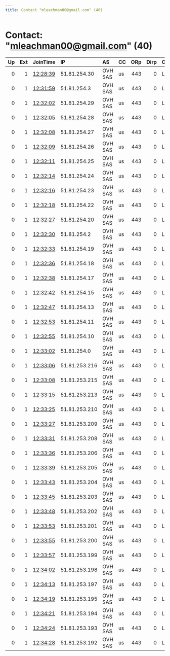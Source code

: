 ```yaml
---
title: Contact "mleachman00@gmail.com" (40)
---
```


# Contact: "mleachman00@gmail.com" (40)

|   Up |   Ext | JoinTime                                                                                            | IP            | AS      | CC   |   ORp |   Dirp | OS    | Version   | Nickname   |   eFamMembers |
|-----:|------:|:----------------------------------------------------------------------------------------------------|:--------------|:--------|:-----|------:|-------:|:------|:----------|:-----------|--------------:|
|    0 |     1 | [12:28:39](https://metrics.torproject.org/rs.html#details/3CDFFB77E8EB84E44E425E0273C1A26022AFE71A) | 51.81.254.30  | OVH SAS | us   |   443 |      0 | Linux | 0.4.2.6   | Unnamed    |             1 |
|    0 |     1 | [12:31:59](https://metrics.torproject.org/rs.html#details/7B84E66770185265F2876C0D349CEC98E3D2A723) | 51.81.254.3   | OVH SAS | us   |   443 |      0 | Linux | 0.4.2.6   | Unnamed    |             1 |
|    0 |     1 | [12:32:02](https://metrics.torproject.org/rs.html#details/B54D34336D53CE1302C9389A3D2908A2C7ABC634) | 51.81.254.29  | OVH SAS | us   |   443 |      0 | Linux | 0.4.2.6   | Unnamed    |             1 |
|    0 |     1 | [12:32:05](https://metrics.torproject.org/rs.html#details/F8DAA62C112B2AC7F3CEF020F44791EB43F4B79F) | 51.81.254.28  | OVH SAS | us   |   443 |      0 | Linux | 0.4.2.6   | Unnamed    |             1 |
|    0 |     1 | [12:32:08](https://metrics.torproject.org/rs.html#details/28F9A4B80CD45A1F3680BBBABA78572C6B976549) | 51.81.254.27  | OVH SAS | us   |   443 |      0 | Linux | 0.4.2.6   | Unnamed    |             1 |
|    0 |     1 | [12:32:09](https://metrics.torproject.org/rs.html#details/D38E6A02605822AC700AD08F0551093ABED50B68) | 51.81.254.26  | OVH SAS | us   |   443 |      0 | Linux | 0.4.2.6   | Unnamed    |             1 |
|    0 |     1 | [12:32:11](https://metrics.torproject.org/rs.html#details/8E144D9055CEF1355CD222AB94C4BF5331CD775F) | 51.81.254.25  | OVH SAS | us   |   443 |      0 | Linux | 0.4.2.6   | Unnamed    |             1 |
|    0 |     1 | [12:32:14](https://metrics.torproject.org/rs.html#details/0A8BB4A276BB0B101337149080FB50B02E638533) | 51.81.254.24  | OVH SAS | us   |   443 |      0 | Linux | 0.4.2.6   | Unnamed    |             1 |
|    0 |     1 | [12:32:16](https://metrics.torproject.org/rs.html#details/7100741ECF219CB74ACE19F1DEFA8E9A8B442AFA) | 51.81.254.23  | OVH SAS | us   |   443 |      0 | Linux | 0.4.2.6   | Unnamed    |             1 |
|    0 |     1 | [12:32:18](https://metrics.torproject.org/rs.html#details/27637D524E96E2B96B91884958EC4777B371BCC4) | 51.81.254.22  | OVH SAS | us   |   443 |      0 | Linux | 0.4.2.6   | Unnamed    |             1 |
|    0 |     1 | [12:32:27](https://metrics.torproject.org/rs.html#details/072DBE9FDC36A1CF63EABE3A27C196AEED97386A) | 51.81.254.20  | OVH SAS | us   |   443 |      0 | Linux | 0.4.2.6   | Unnamed    |             1 |
|    0 |     1 | [12:32:30](https://metrics.torproject.org/rs.html#details/25A3FD9DFFDDDC84C59BA5123C916A2D7E1865E5) | 51.81.254.2   | OVH SAS | us   |   443 |      0 | Linux | 0.4.2.6   | Unnamed    |             1 |
|    0 |     1 | [12:32:33](https://metrics.torproject.org/rs.html#details/D30BCEC0EE1359F557E1A7B5740650B992B97E04) | 51.81.254.19  | OVH SAS | us   |   443 |      0 | Linux | 0.4.2.6   | Unnamed    |             1 |
|    0 |     1 | [12:32:36](https://metrics.torproject.org/rs.html#details/AFD66D578251FFA39EA7D407D8077231122516B8) | 51.81.254.18  | OVH SAS | us   |   443 |      0 | Linux | 0.4.2.6   | Unnamed    |             1 |
|    0 |     1 | [12:32:38](https://metrics.torproject.org/rs.html#details/1D9F4193A080FD08CA0EC60D3E7895E4DAFC19B1) | 51.81.254.17  | OVH SAS | us   |   443 |      0 | Linux | 0.4.2.6   | Unnamed    |             1 |
|    0 |     1 | [12:32:42](https://metrics.torproject.org/rs.html#details/8AC370A4EC38A139D40C2762B1C4D7571721212B) | 51.81.254.15  | OVH SAS | us   |   443 |      0 | Linux | 0.4.2.6   | Unnamed    |             1 |
|    0 |     1 | [12:32:47](https://metrics.torproject.org/rs.html#details/A59AF8FB8FC809CF848B567CA094F86897B5459C) | 51.81.254.13  | OVH SAS | us   |   443 |      0 | Linux | 0.4.2.6   | Unnamed    |             1 |
|    0 |     1 | [12:32:53](https://metrics.torproject.org/rs.html#details/C9FAE11C2801A426B39308B4ECCC4262D573FFD1) | 51.81.254.11  | OVH SAS | us   |   443 |      0 | Linux | 0.4.2.6   | Unnamed    |             1 |
|    0 |     1 | [12:32:55](https://metrics.torproject.org/rs.html#details/CDD59EC29C22AC6F256403F049DFCF4F44D4AD3A) | 51.81.254.10  | OVH SAS | us   |   443 |      0 | Linux | 0.4.2.6   | Unnamed    |             1 |
|    0 |     1 | [12:33:02](https://metrics.torproject.org/rs.html#details/D24295818E35C3D653F92FFC15269C7CE0E2557A) | 51.81.254.0   | OVH SAS | us   |   443 |      0 | Linux | 0.4.2.6   | Unnamed    |             1 |
|    0 |     1 | [12:33:06](https://metrics.torproject.org/rs.html#details/A772A8D9178CE9242C5FDDAD1117DE04B0D16D85) | 51.81.253.216 | OVH SAS | us   |   443 |      0 | Linux | 0.4.2.6   | Unnamed    |             1 |
|    0 |     1 | [12:33:08](https://metrics.torproject.org/rs.html#details/4EA7F311A2BDB2DB976859860F6C9D7DB142250F) | 51.81.253.215 | OVH SAS | us   |   443 |      0 | Linux | 0.4.2.6   | Unnamed    |             1 |
|    0 |     1 | [12:33:15](https://metrics.torproject.org/rs.html#details/CCEDA5894AED68BD8E83DB20CB6D7D50AD58196E) | 51.81.253.213 | OVH SAS | us   |   443 |      0 | Linux | 0.4.2.6   | Unnamed    |             1 |
|    0 |     1 | [12:33:25](https://metrics.torproject.org/rs.html#details/4323F35F7290B31B72391B9D0F33D274EBBFC074) | 51.81.253.210 | OVH SAS | us   |   443 |      0 | Linux | 0.4.2.6   | Unnamed    |             1 |
|    0 |     1 | [12:33:27](https://metrics.torproject.org/rs.html#details/A2FD788BAFFD4588A37D91EA0F11CD11C53370A4) | 51.81.253.209 | OVH SAS | us   |   443 |      0 | Linux | 0.4.2.6   | Unnamed    |             1 |
|    0 |     1 | [12:33:31](https://metrics.torproject.org/rs.html#details/99496AF3C325CCC7217A5C71449DE06530C68970) | 51.81.253.208 | OVH SAS | us   |   443 |      0 | Linux | 0.4.2.6   | Unnamed    |             1 |
|    0 |     1 | [12:33:36](https://metrics.torproject.org/rs.html#details/5BF3AE35F444163BB151D6B4C5924F3475D97A44) | 51.81.253.206 | OVH SAS | us   |   443 |      0 | Linux | 0.4.2.6   | Unnamed    |             1 |
|    0 |     1 | [12:33:39](https://metrics.torproject.org/rs.html#details/0EF2DF7F8B209F7160463604A3F227CA45BDBAE1) | 51.81.253.205 | OVH SAS | us   |   443 |      0 | Linux | 0.4.2.6   | Unnamed    |             1 |
|    0 |     1 | [12:33:43](https://metrics.torproject.org/rs.html#details/D182EC8696F3B726D27A263E69893EAA7D95EBC6) | 51.81.253.204 | OVH SAS | us   |   443 |      0 | Linux | 0.4.2.6   | Unnamed    |             1 |
|    0 |     1 | [12:33:45](https://metrics.torproject.org/rs.html#details/2E89502326F5571A9C57139BCE3B552B7B61BBC2) | 51.81.253.203 | OVH SAS | us   |   443 |      0 | Linux | 0.4.2.6   | Unnamed    |             1 |
|    0 |     1 | [12:33:48](https://metrics.torproject.org/rs.html#details/77D3320C8CADF490DC83F959E36DEA083226D60D) | 51.81.253.202 | OVH SAS | us   |   443 |      0 | Linux | 0.4.2.6   | Unnamed    |             1 |
|    0 |     1 | [12:33:53](https://metrics.torproject.org/rs.html#details/8DEB49627E8034A98BEA2426534C913AF6022933) | 51.81.253.201 | OVH SAS | us   |   443 |      0 | Linux | 0.4.2.6   | Unnamed    |             1 |
|    0 |     1 | [12:33:55](https://metrics.torproject.org/rs.html#details/E535839CECAED9FED27C37A2F07A56921B3BA1BA) | 51.81.253.200 | OVH SAS | us   |   443 |      0 | Linux | 0.4.2.6   | Unnamed    |             1 |
|    0 |     1 | [12:33:57](https://metrics.torproject.org/rs.html#details/B336F67A95048A9625CDAB018F75C3B8B2B1D4C0) | 51.81.253.199 | OVH SAS | us   |   443 |      0 | Linux | 0.4.2.6   | Unnamed    |             1 |
|    0 |     1 | [12:34:02](https://metrics.torproject.org/rs.html#details/AF101E1A92C600166F102A5C99CCCEF61D065643) | 51.81.253.198 | OVH SAS | us   |   443 |      0 | Linux | 0.4.2.6   | Unnamed    |             1 |
|    0 |     1 | [12:34:13](https://metrics.torproject.org/rs.html#details/C4CBFE9AF9FD00CF5C649AAC6E19D4211E0A9C94) | 51.81.253.197 | OVH SAS | us   |   443 |      0 | Linux | 0.4.2.6   | Unnamed    |             1 |
|    0 |     1 | [12:34:19](https://metrics.torproject.org/rs.html#details/5E2FA7E0D8F132B4078E4F408FE02A5CA67767F5) | 51.81.253.195 | OVH SAS | us   |   443 |      0 | Linux | 0.4.2.6   | Unnamed    |             1 |
|    0 |     1 | [12:34:21](https://metrics.torproject.org/rs.html#details/53DAB94228ACFEAAE298C3111860C0F2A680D4C6) | 51.81.253.194 | OVH SAS | us   |   443 |      0 | Linux | 0.4.2.6   | Unnamed    |             1 |
|    0 |     1 | [12:34:24](https://metrics.torproject.org/rs.html#details/F3C44C6CE9AF5E94BE5D9EEC0B8A088AA3AAABCE) | 51.81.253.193 | OVH SAS | us   |   443 |      0 | Linux | 0.4.2.6   | Unnamed    |             1 |
|    0 |     1 | [12:34:28](https://metrics.torproject.org/rs.html#details/1904511EB2AD7863A1323EA5CE115823F6D9E346) | 51.81.253.192 | OVH SAS | us   |   443 |      0 | Linux | 0.4.2.6   | Unnamed    |             1 |
